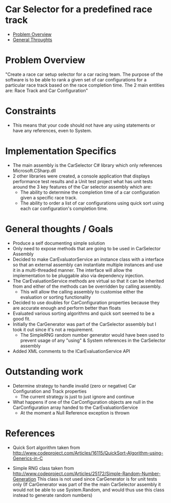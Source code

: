﻿# Car Selector for a predefined race track

 - [Problem Overview](#Problem-Overview)
 - [General Throughts](#General-Thoughts)

# Problem Overview

"Create a race car setup selector for a car racing team. The purpose of the software is to be able to rank a given set of
car configurations for a particular race track based on the race completion time.
The 2 main entities are: Race Track and Car Configuration"

# Constraints
- This means that your code should not have any using statements or have any references, even to System.

# Implementation Specifics

- The main assembly is the CarSelector C# library which only references Microsoft.CSharp.dll
- 2 other libraries were created, a console application that displays performance test results
and a Unit test project what has unit tests around the 3 key features of the Car selector assembly
which are:
	- The ability to determine the completion time of a car configuration given a specific race track.
	- The ability to order a list of car configurations using quick sort using each car configuration's completion time.

# General thoughts / Goals

- Produce a self documenting simple solution
- Only need to expose methods that are going to be used in CarSelector Assembly
- Decided to make CarEvaluatorService an instance class with a interface so that 
an external assembly can instantiate multiple instances and use it in a multi-threaded manner.
The interface will allow the implementation to be pluggable also via dependency injection.
- The CarEvaluationService methods are virtual so that it can be inherited from and either of the methods can be overridden by calling assembly.
	- This will allow the calling assembly to customise either the evaluation or sorting functionality
- Decided to use doubles for CarConfiguration properties because they are accurate enough and perform better than floats
- Evaluated various sorting algorithms and quick sort seemed to be a good fit.
- Initially the CarGenerator was part of the CarSelector assembly but I took it out since it's not a requirement.
	- The SimpleRNG random number generator would have been used to prevent usage of any "using"  & System references in the CarSelector assembly
- Added XML comments to the ICarEvaluationService API

# Outstanding work
- Determine strategy to handle invalid (zero or negative) Car Configuration and Track properties
	- The current strategy is just to just ignore and continue
- What happens if one of the CarConfiguration objects are null in the CarConfiguration array handed to the CarEvaluationService
	- At the moment a Null Reference exception is thrown

# References

- Quick Sort algorithm taken from 
http://www.codeproject.com/Articles/16115/QuickSort-Algorithm-using-Generics-in-C

- Simple RNG class taken from
http://www.codeproject.com/Articles/25172/Simple-Random-Number-Generation
This class is not used since CarGenerator is for unit tests only
(If CarGenerator was part of the the main CarSelector assembly it would not be able to use System.Random, and would thus use this 
class instead to generate random numbers)